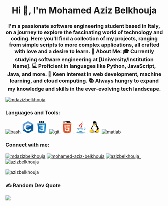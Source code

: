 <h1 align="center">Hi 👋, I'm Mohamed Aziz Belkhouja</h1>
<h3 align="center">I'm a passionate software engineering student based in Italy, on a journey to explore the fascinating world of technology and coding. Here you'll find a collection of my projects, ranging from simple scripts to more complex applications, all crafted with love and a desire to learn. 🚀 About Me: 🎓 Currently studying software engineering at [University/Institution Name]. 💻 Proficient in languages like Python, JavaScript, Java, and more. 🌟 Keen interest in web development, machine learning, and cloud computing. 📚 Always hungry to expand my knowledge and skills in the ever-evolving tech landscape.</h3>

<p align="left"> <a href="https://twitter.com/mdazizbelkhouja" target="blank"><img src="https://img.shields.io/twitter/follow/mdazizbelkhouja?logo=twitter&style=for-the-badge" alt="mdazizbelkhouja" /></a> </p>

<h3 align="left">Languages and Tools:</h3>
<p align="left"> <a href="https://www.gnu.org/software/bash/" target="_blank" rel="noreferrer"> <img src="https://www.vectorlogo.zone/logos/gnu_bash/gnu_bash-icon.svg" alt="bash" width="40" height="40"/> </a> <a href="https://www.cprogramming.com/" target="_blank" rel="noreferrer"> <img src="https://raw.githubusercontent.com/devicons/devicon/master/icons/c/c-original.svg" alt="c" width="40" height="40"/> </a> <a href="https://www.w3schools.com/css/" target="_blank" rel="noreferrer"> <img src="https://raw.githubusercontent.com/devicons/devicon/master/icons/css3/css3-original-wordmark.svg" alt="css3" width="40" height="40"/> </a> <a href="https://git-scm.com/" target="_blank" rel="noreferrer"> <img src="https://www.vectorlogo.zone/logos/git-scm/git-scm-icon.svg" alt="git" width="40" height="40"/> </a> <a href="https://www.w3.org/html/" target="_blank" rel="noreferrer"> <img src="https://raw.githubusercontent.com/devicons/devicon/master/icons/html5/html5-original-wordmark.svg" alt="html5" width="40" height="40"/> </a> <a href="https://www.java.com" target="_blank" rel="noreferrer"> <img src="https://raw.githubusercontent.com/devicons/devicon/master/icons/java/java-original.svg" alt="java" width="40" height="40"/> </a> <a href="https://www.linux.org/" target="_blank" rel="noreferrer"> <img src="https://raw.githubusercontent.com/devicons/devicon/master/icons/linux/linux-original.svg" alt="linux" width="40" height="40"/> </a> <a href="https://www.mathworks.com/" target="_blank" rel="noreferrer"> <img src="https://upload.wikimedia.org/wikipedia/commons/2/21/Matlab_Logo.png" alt="matlab" width="40" height="40"/> </a> </p>

<h3 align="left">Connect with me:</h3>
<p align="left">
<a href="https://twitter.com/mdazizbelkhouja" target="blank"><img align="center" src="https://raw.githubusercontent.com/rahuldkjain/github-profile-readme-generator/master/src/images/icons/Social/twitter.svg" alt="mdazizbelkhouja" height="30" width="40" /></a>
<a href="https://linkedin.com/in/mohamed-aziz-belkhouja" target="blank"><img align="center" src="https://raw.githubusercontent.com/rahuldkjain/github-profile-readme-generator/master/src/images/icons/Social/linked-in-alt.svg" alt="mohamed-aziz-belkhouja" height="30" width="40" /></a>
<a href="https://instagram.com/azizbelkhouja_" target="blank"><img align="center" src="https://raw.githubusercontent.com/rahuldkjain/github-profile-readme-generator/master/src/images/icons/Social/instagram.svg" alt="azizbelkhouja_" height="30" width="40" /></a>
<a href="https://www.leetcode.com/azizbelkhouja" target="blank"><img align="center" src="https://raw.githubusercontent.com/rahuldkjain/github-profile-readme-generator/master/src/images/icons/Social/leet-code.svg" alt="azizbelkhouja" height="30" width="40" /></a>
</p>

<p><img align="center" src="https://github-readme-streak-stats.herokuapp.com/?user=azizbelkhouja&" alt="azizbelkhouja" /></p>

### ✍️ Random Dev Quote
![](https://quotes-github-readme.vercel.app/api?type=horizontal&theme=radical)
